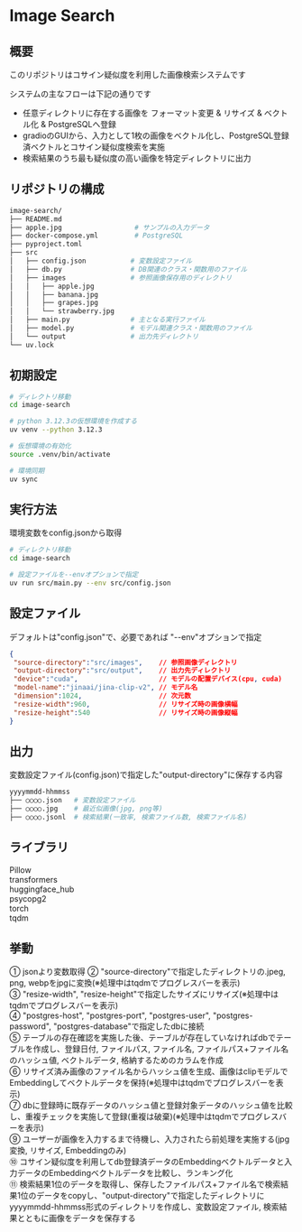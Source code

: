 # Image Search

## 概要

このリポジトリはコサイン疑似度を利用した画像検索システムです

システムの主なフローは下記の通りです

- 任意ディレクトリに存在する画像を フォーマット変更 & リサイズ & ベクトル化 & PostgreSQLへ登録
- gradioのGUIから、入力として1枚の画像をベクトル化し、PostgreSQL登録済ベクトルとコサイン疑似度検索を実施
- 検索結果のうち最も疑似度の高い画像を特定ディレクトリに出力

## リポジトリの構成

```bash
image-search/
├── README.md
├── apple.jpg                  # サンプルの入力データ
├── docker-compose.yml         # PostgreSQL
├── pyproject.toml
├── src
│   ├── config.json           # 変数設定ファイル
│   ├── db.py                 # DB関連のクラス・関数用のファイル
│   ├── images                # 参照画像保存用のディレクトリ
│   │   ├── apple.jpg
│   │   ├── banana.jpg
│   │   ├── grapes.jpg
│   │   └── strawberry.jpg
│   ├── main.py               # 主となる実行ファイル
│   ├── model.py              # モデル関連クラス・関数用のファイル
│   └── output                # 出力先ディレクトリ
└── uv.lock
```

## 初期設定

```bash
# ディレクトリ移動
cd image-search

# python 3.12.3の仮想環境を作成する
uv venv --python 3.12.3

# 仮想環境の有効化
source .venv/bin/activate

# 環境同期
uv sync
```

## 実行方法

環境変数をconfig.jsonから取得

```bash
# ディレクトリ移動
cd image-search

# 設定ファイルを--envオプションで指定
uv run src/main.py --env src/config.json
```

## 設定ファイル

デフォルトは"config.json"で、必要であれば "--env"オプションで指定

```json
{
 "source-directory":"src/images",    // 参照画像ディレクトリ
 "output-directory":"src/output",    // 出力先ディレクトリ
 "device":"cuda",                    // モデルの配置デバイス(cpu, cuda)
 "model-name":"jinaai/jina-clip-v2", // モデル名
 "dimension":1024,                   // 次元数
 "resize-width":960,                 // リサイズ時の画像横幅
 "resize-height":540                 // リサイズ時の画像縦幅
}
```

## 出力

変数設定ファイル(config.json)で指定した"output-directory"に保存する内容  

```bash
yyyymmdd-hhmmss
├── ○○○○.json   # 変数設定ファイル  
├── ○○○○.jpg    # 最近似画像(jpg, png等)  
├── ○○○○.jsonl  # 検索結果(一致率, 検索ファイル数, 検索ファイル名)
```

## ライブラリ

Pillow  
transformers  
huggingface_hub  
psycopg2  
torch  
tqdm

## 挙動

① jsonより変数取得
② "source-directory"で指定したディレクトリの.jpeg, png, webpをjpgに変換(※処理中はtqdmでプログレスバーを表示)  
③ "resize-width", "resize-height"で指定したサイズにリサイズ(※処理中はtqdmでプログレスバーを表示)  
④ "postgres-host", "postgres-port", "postgres-user", "postgres-password", "postgres-database"で指定したdbに接続  
⑤ テーブルの存在確認を実施した後、テーブルが存在していなければdbでテーブルを作成し、登録日付, ファイルパス, ファイル名, ファイルパス+ファイル名のハッシュ値, ベクトルデータ, 格納するためのカラムを作成  
⑥ リサイズ済み画像のファイル名からハッシュ値を生成、画像はclipモデルでEmbeddingしてベクトルデータを保持(※処理中はtqdmでプログレスバーを表示)  
⑦ dbに登録時に既存データのハッシュ値と登録対象データのハッシュ値を比較し、重複チェックを実施して登録(重複は破棄)(※処理中はtqdmでプログレスバーを表示)  
⑨ ユーザーが画像を入力するまで待機し、入力されたら前処理を実施する(jpg変換, リサイズ, Embeddingのみ)  
⑩ コサイン疑似度を利用してdb登録済データのEmbeddingベクトルデータと入力データのEmbeddingベクトルデータを比較し、ランキング化  
⑪ 検索結果1位のデータを取得し、保存したファイルパス+ファイル名で検索結果1位のデータをcopyし、"output-directory"で指定したディレクトリにyyyymmdd-hhmmss形式のディレクトリを作成し、変数設定ファイル, 検索結果とともに画像をデータを保存する  